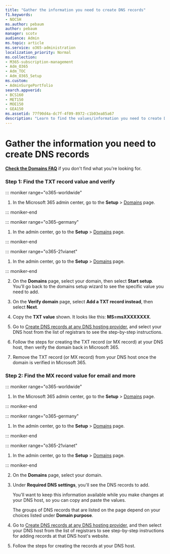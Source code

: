```yaml
---
title: "Gather the information you need to create DNS records"
f1.keywords:
- NOCSH
ms.author: pebaum
author: pebaum
manager: scotv
audience: Admin
ms.topic: article
ms.service: o365-administration
localization_priority: Normal
ms.collection: 
- M365-subscription-management
- Adm_O365
- Adm_TOC
- Adm_O365_Setup
ms.custom: 
- AdminSurgePortfolio
search.appverid:
- BCS160
- MET150
- MOE150
- GEA150
ms.assetid: 77f90d4a-dc7f-4f09-8972-c1b03ea85a67
description: "Learn to find the values/information you need to create DNS records for Microsoft 365. "
---
```


# Gather the information you need to create DNS records

 **[Check the Domains FAQ](../setup/domains-faq.yml)** if you don't find what you're looking for. 
  
### Step 1: Find the TXT record value and verify

::: moniker range="o365-worldwide"

1. In the Microsoft 365 admin center, go to the **Setup** \> <a href="https://go.microsoft.com/fwlink/p/?linkid=834818" target="_blank">Domains</a> page.

::: moniker-end

::: moniker range="o365-germany"

1. In the admin center, go to the **Setup** > <a href="https://go.microsoft.com/fwlink/p/?linkid=854615" target="_blank">Domains</a> page.

::: moniker-end

::: moniker range="o365-21vianet"

1. In the admin center, go to the **Setup** > <a href="https://go.microsoft.com/fwlink/p/?linkid=2007048" target="_blank">Domains</a> page.

::: moniker-end
    
2. On the **Domains** page, select your domain, then select **Start setup**. You'll go back to the domains setup wizard to see the specific value you need to add.
    
3. On the **Verify domain** page, select **Add a TXT record instead**, then select **Next**.
    
4. Copy the **TXT value** shown. It looks like this: **MS=msXXXXXXXX**. 
    
5. Go to [Create DNS records at any DNS hosting provider](create-dns-records-at-any-dns-hosting-provider.md), and select your DNS host from the list of registrars to see the step-by-step instructions.
    
6. Follow the steps for creating the TXT record (or MX record) at your DNS host, then verify the domain back in Microsoft 365.

7. Remove the TXT record (or MX record) from your DNS host once the domain is verified in Microsoft 365.
    
### Step 2: Find the MX record value for email and more

::: moniker range="o365-worldwide"

1. In the Microsoft 365 admin center, go to the **Setup** \> <a href="https://go.microsoft.com/fwlink/p/?linkid=834818" target="_blank">Domains</a> page.

::: moniker-end
    
::: moniker range="o365-germany"

1. In the admin center, go to the **Setup** > <a href="https://go.microsoft.com/fwlink/p/?linkid=854615" target="_blank">Domains</a> page.

::: moniker-end

::: moniker range="o365-21vianet"

1. In the admin center, go to the **Setup** > <a href="https://go.microsoft.com/fwlink/p/?linkid=2007048" target="_blank">Domains</a> page.

::: moniker-end
    
2. On the **Domains** page, select your domain. 
    
3. Under **Required DNS settings**, you'll see the DNS records to add.
    
    You'll want to keep this information available while you make changes at your DNS host, so you can copy and paste the values.
    
    The groups of DNS records that are listed on the page depend on your choices listed under **Domain purpose**.
    
4. Go to [Create DNS records at any DNS hosting provider](create-dns-records-at-any-dns-hosting-provider.md), and then select your DNS host from the list of registrars to see step-by-step instructions for adding records at that DNS host's website.
    
5. Follow the steps for creating the records at your DNS host.
